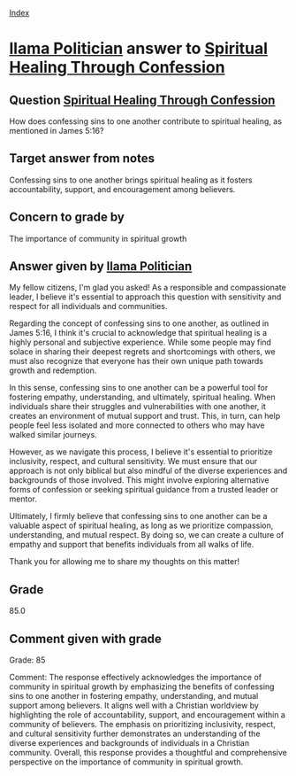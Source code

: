 
[Index](../../index.md)
# [llama Politician](../../answering_models/llama_Politician.md) answer to [Spiritual Healing Through Confession](../../questions/Spiritual_Healing_Through_Confession.md)

## Question [Spiritual Healing Through Confession](../../questions/Spiritual_Healing_Through_Confession.md)
How does confessing sins to one another contribute to spiritual healing, as mentioned in James 5:16?

## Target answer from notes
Confessing sins to one another brings spiritual healing as it fosters accountability, support, and encouragement among believers.

## Concern to grade by
The importance of community in spiritual growth

## Answer given by [llama Politician](../../answering_models/llama_Politician.md)
My fellow citizens, I'm glad you asked! As a responsible and compassionate leader, I believe it's essential to approach this question with sensitivity and respect for all individuals and communities.

Regarding the concept of confessing sins to one another, as outlined in James 5:16, I think it's crucial to acknowledge that spiritual healing is a highly personal and subjective experience. While some people may find solace in sharing their deepest regrets and shortcomings with others, we must also recognize that everyone has their own unique path towards growth and redemption.

In this sense, confessing sins to one another can be a powerful tool for fostering empathy, understanding, and ultimately, spiritual healing. When individuals share their struggles and vulnerabilities with one another, it creates an environment of mutual support and trust. This, in turn, can help people feel less isolated and more connected to others who may have walked similar journeys.

However, as we navigate this process, I believe it's essential to prioritize inclusivity, respect, and cultural sensitivity. We must ensure that our approach is not only biblical but also mindful of the diverse experiences and backgrounds of those involved. This might involve exploring alternative forms of confession or seeking spiritual guidance from a trusted leader or mentor.

Ultimately, I firmly believe that confessing sins to one another can be a valuable aspect of spiritual healing, as long as we prioritize compassion, understanding, and mutual respect. By doing so, we can create a culture of empathy and support that benefits individuals from all walks of life.

Thank you for allowing me to share my thoughts on this matter!

## Grade
85.0

## Comment given with grade
Grade: 85

Comment: The response effectively acknowledges the importance of community in spiritual growth by emphasizing the benefits of confessing sins to one another in fostering empathy, understanding, and mutual support among believers. It aligns well with a Christian worldview by highlighting the role of accountability, support, and encouragement within a community of believers. The emphasis on prioritizing inclusivity, respect, and cultural sensitivity further demonstrates an understanding of the diverse experiences and backgrounds of individuals in a Christian community. Overall, this response provides a thoughtful and comprehensive perspective on the importance of community in spiritual growth.

